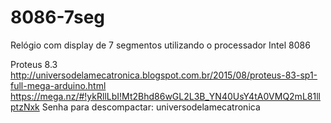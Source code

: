 # 8086-7seg
Relógio com display de 7 segmentos utilizando o processador Intel 8086


Proteus 8.3
http://universodelamecatronica.blogspot.com.br/2015/08/proteus-83-sp1-full-mega-arduino.html
https://mega.nz/#!ykRllLbI!Mt2Bhd86wGL2L3B_YN40UsY4tA0VMQ2mL81llptzNxk
Senha para descompactar: universodelamecatronica
